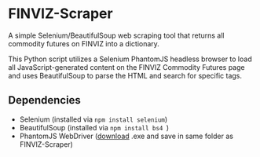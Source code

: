 # FINVIZ-Scraper
A simple Selenium/BeautifulSoup web scraping tool that returns all commodity futures on FINVIZ into a dictionary.

This Python script utilizes a Selenium PhantomJS headless browser to load all JavaScript-generated content on the FINVIZ Commodity Futures page and uses BeautifulSoup to parse the HTML and search for specific tags.

## Dependencies
 - Selenium (installed via `npm install selenium`)
 - BeautifulSoup (installed via `npm install bs4 `)
 - PhantomJS WebDriver ([download](http://phantomjs.org/download.html) .exe and save in same folder as FINVIZ-Scraper)
